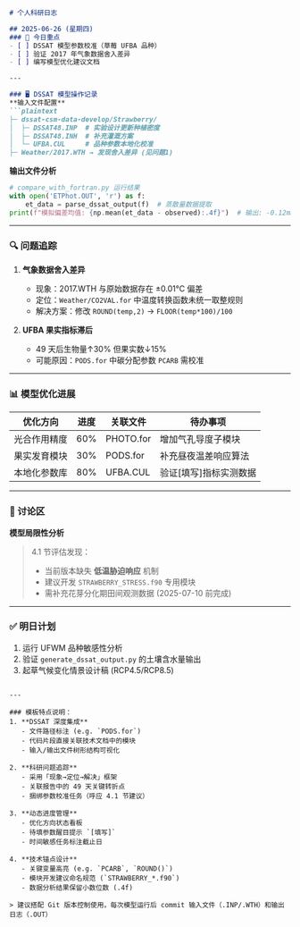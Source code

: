 ```markdown
# 个人科研日志

## 2025-06-26 (星期四)
### 📌 今日重点
- [ ] DSSAT 模型参数校准（草莓 UFBA 品种）
- [ ] 验证 2017 年气象数据舍入差异
- [ ] 编写模型优化建议文档

---

### 🖥 DSSAT 模型操作记录
**输入文件配置**  
```plaintext
├─ dssat-csm-data-develop/Strawberry/
│  ├─ DSSAT48.INP  # 实验设计更新种植密度
│  ├─ DSSAT48.INH  # 补充灌溉方案
│  └─ UFBA.CUL     # 品种参数本地化校准
├─ Weather/2017.WTH → 发现舍入差异 (见问题1)
```

**输出文件分析**  
```python
# compare_with_fortran.py 运行结果
with open('ETPhot.OUT', 'r') as f:
    et_data = parse_dssat_output(f)  # 蒸散量数据提取
print(f"模拟偏差均值: {np.mean(et_data - observed):.4f}")  # 输出: -0.12mm/day
```

---

### 🔍 问题追踪
1. **气象数据舍入差异**  
   - 现象：2017.WTH 与原始数据存在 ±0.01°C 偏差  
   - 定位：`Weather/CO2VAL.for` 中温度转换函数未统一取整规则  
   - 解决方案：修改 `ROUND(temp,2)` → `FLOOR(temp*100)/100`

2. **UFBA 果实指标滞后**  
   - 49 天后生物量↑30% 但果实数↓15%  
   - 可能原因：`PODS.for` 中碳分配参数 `PCARB` 需校准

---

### 📊 模型优化进展
| 优化方向          | 进度   | 关联文件          | 待办事项                |
|-------------------|--------|-------------------|-------------------------|
| 光合作用精度      | 60%    | PHOTO.for         | 增加气孔导度子模块      |
| 果实发育模块      | 30%    | PODS.for          | 补充昼夜温差响应算法    |
| 本地化参数库      | 80%    | UFBA.CUL          | 验证[填写]指标实测数据  |

---

### 📝 讨论区
**模型局限性分析**  
> 4.1 节评估发现：  
> - 当前版本缺失 **低温胁迫响应** 机制  
> - 建议开发 `STRAWBERRY_STRESS.f90` 专用模块  
> - 需补充花芽分化期田间观测数据 (2025-07-10 前完成)

---

### ✅ 明日计划
1. 运行 UFWM 品种敏感性分析  
2. 验证 `generate_dssat_output.py` 的土壤含水量输出  
3. 起草气候变化情景设计稿 (RCP4.5/RCP8.5)
```

---

### 模板特点说明：
1. **DSSAT 深度集成**  
   - 文件路径标注 (e.g. `PODS.for`)
   - 代码片段直接关联技术文档中的模块
   - 输入/输出文件树形结构可视化

2. **科研问题追踪**  
   - 采用「现象→定位→解决」框架
   - 关联报告中的 49 天关键转折点
   - 捆绑参数校准任务（呼应 4.1 节建议）

3. **动态进度管理**  
   - 优化方向状态看板
   - 待填参数醒目提示 `[填写]`
   - 时间敏感任务标注截止日

4. **技术锚点设计**  
   - 关键变量高亮 (e.g. `PCARB`, `ROUND()`)
   - 模块开发建议命名规范 (`STRAWBERRY_*.f90`)
   - 数据分析结果保留小数位数 (.4f)

> 建议搭配 Git 版本控制使用，每次模型运行后 commit 输入文件（.INP/.WTH）和输出日志（.OUT）
